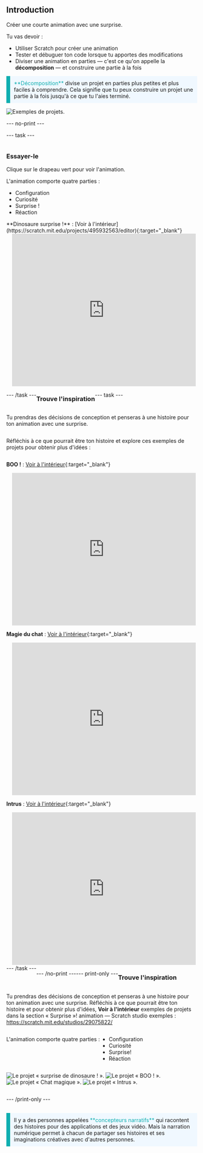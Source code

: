 ## Introduction

Créer une courte animation avec une surprise.

Tu vas devoir :

+ Utiliser Scratch pour créer une animation
+ Tester et débuguer ton code lorsque tu apportes des modifications
+ Diviser une animation en parties — c'est ce qu'on appelle la **décomposition** — et construire une partie à la fois

<p style="border-left: solid; border-width:10px; border-color: #0faeb0; background-color: aliceblue; padding: 10px;">
  <span style="color: #0faeb0">**Décomposition**</span> divise un projet en parties plus petites et plus faciles à comprendre. Cela signifie que tu peux construire un projet une partie à la fois jusqu'à ce que tu l'aies terminé. 
</p>

![Exemples de projets.](images/surprise-example.png)

--- no-print ---

--- task ---

<div style="display: flex; flex-wrap: wrap">
<div style="flex-basis: 200px; flex-grow: 1">  

### Essayer-le 

Clique sur le drapeau vert pour voir l'animation.

L'animation comporte quatre parties :
+ Configuration
+ Curiosité
+ Surprise !
+ Réaction

</div>
<div>
**Dinosaure surprise !** : [Voir à l'intérieur](https://scratch.mit.edu/projects/495932563/editor){:target="_blank"}
<div class="scratch-preview" style="margin-left: 15px;">
  <iframe allowtransparency="true" width="485" height="402" src="https://scratch.mit.edu/projects/embed/495932563/?autostart=false" frameborder="0"></iframe>
</div>

</div>

--- /task ---

### Trouve l'inspiration

--- task ---

Tu prendras des décisions de conception et penseras à une histoire pour ton animation avec une surprise.

Réfléchis à ce que pourrait être ton histoire et explore ces exemples de projets pour obtenir plus d'idées :

**BOO !** : [Voir à l'intérieur](https://scratch.mit.edu/projects/498655116/editor){:target="_blank"}
<div class="scratch-preview" style="margin-left: 15px;">
  <iframe allowtransparency="true" width="485" height="402" src="https://scratch.mit.edu/projects/embed/498655116/?autostart=false" frameborder="0"></iframe>
</div>

**Magie du chat** : [Voir à l'intérieur](https://scratch.mit.edu/projects/498615133/editor){:target="_blank"}
<div class="scratch-preview" style="margin-left: 15px;">
  <iframe allowtransparency="true" width="485" height="402" src="https://scratch.mit.edu/projects/embed/498615133/?autostart=false" frameborder="0"></iframe>
</div>

**Intrus** : [Voir à l'intérieur](https://scratch.mit.edu/projects/498616008/editor){:target="_blank"}
<div class="scratch-preview" style="margin-left: 15px;">
  <iframe allowtransparency="true" width="485" height="402" src="https://scratch.mit.edu/projects/embed/498616008/?autostart=false" frameborder="0"></iframe>
</div>
--- /task ---

--- /no-print ---

--- print-only ---

### Trouve l'inspiration

Tu prendras des décisions de conception et penseras à une histoire pour ton animation avec une surprise. Réfléchis à ce que pourrait être ton histoire et pour obtenir plus d'idées, **Voir à l'intérieur** exemples de projets dans la section « Surprise »! animation — Scratch studio exemples : https://scratch.mit.edu/studios/29075822/

L'animation comporte quatre parties :
+ Configuration
+ Curiosité
+ Surprise!
+ Réaction

![Le projet « surprise de dinosaure ! ».](images/dinosaur-surprise.png) ![Le projet « BOO ! ».](images/boo.png) ![Le projet « Chat magique ».](images/cat-magic.png) ![Le projet « Intrus ».](images/tresspass.png)

--- /print-only ---

<p style="border-left: solid; border-width:10px; border-color: #0faeb0; background-color: aliceblue; padding: 10px;">
Il y a des personnes appelées <span style="color: #0faeb0">**concepteurs narratifs**</span> qui racontent des histoires pour des applications et des jeux vidéo. Mais la narration numérique permet à chacun de partager ses histoires et ses imaginations créatives avec d'autres personnes.
</p>
 
